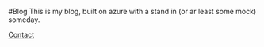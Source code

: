 #Blog
This is my blog, built on azure with a stand in (or ar least some mock) someday.

[Contact](conard.carroll@gmail.com)